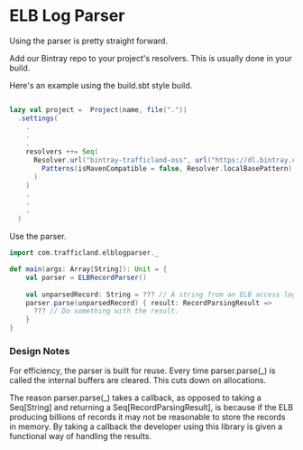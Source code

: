 # ELB Log Parser

Using the parser is pretty straight forward.

Add our Bintray repo to your project's resolvers. This is usually done in your build.

Here's an example using the build.sbt style build.

```scala

lazy val project =  Project(name, file("."))
  .settings(
    .
    .
    .
    resolvers ++= Seq(
      Resolver.url("bintray-trafficland-oss", url("https://dl.bintray.com/trafficland/oss/"))(
        Patterns(isMavenCompatible = false, Resolver.localBasePattern)
      )
    )
    .
    .
    .
  )
```

Use the parser.

```scala
import com.trafficland.elblogparser._

def main(args: Array[String]): Unit = {
    val parser = ELBRecordParser()
    
    val unparsedRecord: String = ??? // A string from an ELB access log.   
    parser.parse(unparsedRecord) { result: RecordParsingResult =>
      ??? // Do something with the result.  
    }
}
```

### Design Notes

For efficiency, the parser is built for reuse. Every time parser.parse(_) is called the internal buffers are cleared. This cuts down on allocations.

The reason parser.parse(_) takes a callback, as opposed to taking a Seq[String] and returning a Seq[RecordParsingResult], is because if the ELB producing billions of records it may not be 
 reasonable to store the records in memory. By taking a callback the developer using this library is given a functional way of handling the results.
